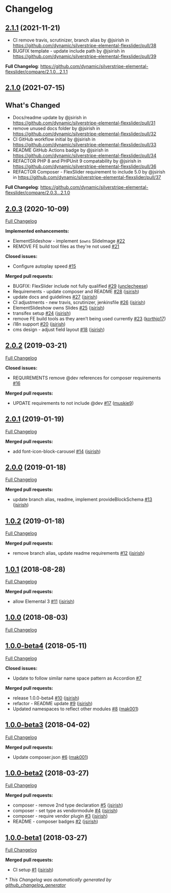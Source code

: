 # Changelog

## [2.1.1](https://github.com/dynamic/silverstripe-elemental-flexslider/tree/2.1.1) (2021-11-21)
* CI remove travis, scrutinizer, branch alias by @jsirish in https://github.com/dynamic/silverstripe-elemental-flexslider/pull/38
* BUGFIX template - update include path by @jsirish in https://github.com/dynamic/silverstripe-elemental-flexslider/pull/39


**Full Changelog**: https://github.com/dynamic/silverstripe-elemental-flexslider/compare/2.1.0...2.1.1

## [2.1.0](https://github.com/dynamic/silverstripe-elemental-flexslider/tree/2.1.0) (2021-07-15)

## What's Changed
* Docs/readme update by @jsirish in https://github.com/dynamic/silverstripe-elemental-flexslider/pull/31
* remove unused docs folder by @jsirish in https://github.com/dynamic/silverstripe-elemental-flexslider/pull/32
* CI GitHub workflow initial by @jsirish in https://github.com/dynamic/silverstripe-elemental-flexslider/pull/33
* README GitHub Actions badge by @jsirish in https://github.com/dynamic/silverstripe-elemental-flexslider/pull/34
* REFACTOR PHP 8 and PHPUnit 9 compatability by @jsirish in https://github.com/dynamic/silverstripe-elemental-flexslider/pull/36
* REFACTOR Composer - FlexSlider requirement to include 5.0 by @jsirish in https://github.com/dynamic/silverstripe-elemental-flexslider/pull/37


**Full Changelog**: https://github.com/dynamic/silverstripe-elemental-flexslider/compare/2.0.3...2.1.0

## [2.0.3](https://github.com/dynamic/silverstripe-elemental-flexslider/tree/2.0.3) (2020-10-09)

[Full Changelog](https://github.com/dynamic/silverstripe-elemental-flexslider/compare/2.0.2...2.0.3)

**Implemented enhancements:**

- ElementSlideshow - implement `$owns` SlideImage [\#22](https://github.com/dynamic/silverstripe-elemental-flexslider/issues/22)
- REMOVE FE build tool files as they're not used [\#21](https://github.com/dynamic/silverstripe-elemental-flexslider/issues/21)

**Closed issues:**

- Configure autoplay speed [\#15](https://github.com/dynamic/silverstripe-elemental-flexslider/issues/15)

**Merged pull requests:**

- BUGFIX: FlexSlider include not fully qualified [\#29](https://github.com/dynamic/silverstripe-elemental-flexslider/pull/29) ([unclecheese](https://github.com/unclecheese))
- Requirements - update composer and README [\#28](https://github.com/dynamic/silverstripe-elemental-flexslider/pull/28) ([jsirish](https://github.com/jsirish))
- update docs and guidelines [\#27](https://github.com/dynamic/silverstripe-elemental-flexslider/pull/27) ([jsirish](https://github.com/jsirish))
- CI adjustments - new travis, scrutinizer, jenkinsfile [\#26](https://github.com/dynamic/silverstripe-elemental-flexslider/pull/26) ([jsirish](https://github.com/jsirish))
- ElementSlideshow owns Slides [\#25](https://github.com/dynamic/silverstripe-elemental-flexslider/pull/25) ([jsirish](https://github.com/jsirish))
- transifex setup [\#24](https://github.com/dynamic/silverstripe-elemental-flexslider/pull/24) ([jsirish](https://github.com/jsirish))
- remove FE build tools as they aren’t being used currently [\#23](https://github.com/dynamic/silverstripe-elemental-flexslider/pull/23) ([korthjp17](https://github.com/korthjp17))
- i18n support [\#20](https://github.com/dynamic/silverstripe-elemental-flexslider/pull/20) ([jsirish](https://github.com/jsirish))
- cms design - adjust field layout [\#18](https://github.com/dynamic/silverstripe-elemental-flexslider/pull/18) ([jsirish](https://github.com/jsirish))

## [2.0.2](https://github.com/dynamic/silverstripe-elemental-flexslider/tree/2.0.2) (2019-03-21)

[Full Changelog](https://github.com/dynamic/silverstripe-elemental-flexslider/compare/2.0.1...2.0.2)

**Closed issues:**

- REQUIREMENTS remove @dev references for composer requirements [\#16](https://github.com/dynamic/silverstripe-elemental-flexslider/issues/16)

**Merged pull requests:**

- UPDATE requirements to not include @dev [\#17](https://github.com/dynamic/silverstripe-elemental-flexslider/pull/17) ([muskie9](https://github.com/muskie9))

## [2.0.1](https://github.com/dynamic/silverstripe-elemental-flexslider/tree/2.0.1) (2019-01-19)

[Full Changelog](https://github.com/dynamic/silverstripe-elemental-flexslider/compare/2.0.0...2.0.1)

**Merged pull requests:**

- add font-icon-block-carousel [\#14](https://github.com/dynamic/silverstripe-elemental-flexslider/pull/14) ([jsirish](https://github.com/jsirish))

## [2.0.0](https://github.com/dynamic/silverstripe-elemental-flexslider/tree/2.0.0) (2019-01-18)

[Full Changelog](https://github.com/dynamic/silverstripe-elemental-flexslider/compare/1.0.2...2.0.0)

**Merged pull requests:**

- update branch alias, readme, implement provideBlockSchema [\#13](https://github.com/dynamic/silverstripe-elemental-flexslider/pull/13) ([jsirish](https://github.com/jsirish))

## [1.0.2](https://github.com/dynamic/silverstripe-elemental-flexslider/tree/1.0.2) (2019-01-18)

[Full Changelog](https://github.com/dynamic/silverstripe-elemental-flexslider/compare/1.0.1...1.0.2)

**Merged pull requests:**

- remove branch alias, update readme requirements [\#12](https://github.com/dynamic/silverstripe-elemental-flexslider/pull/12) ([jsirish](https://github.com/jsirish))

## [1.0.1](https://github.com/dynamic/silverstripe-elemental-flexslider/tree/1.0.1) (2018-08-28)

[Full Changelog](https://github.com/dynamic/silverstripe-elemental-flexslider/compare/1.0.0...1.0.1)

**Merged pull requests:**

- allow Elemental 3 [\#11](https://github.com/dynamic/silverstripe-elemental-flexslider/pull/11) ([jsirish](https://github.com/jsirish))

## [1.0.0](https://github.com/dynamic/silverstripe-elemental-flexslider/tree/1.0.0) (2018-08-03)

[Full Changelog](https://github.com/dynamic/silverstripe-elemental-flexslider/compare/1.0.0-beta4...1.0.0)

## [1.0.0-beta4](https://github.com/dynamic/silverstripe-elemental-flexslider/tree/1.0.0-beta4) (2018-05-11)

[Full Changelog](https://github.com/dynamic/silverstripe-elemental-flexslider/compare/1.0.0-beta3...1.0.0-beta4)

**Closed issues:**

- Update to follow similar name space pattern as Accordion [\#7](https://github.com/dynamic/silverstripe-elemental-flexslider/issues/7)

**Merged pull requests:**

- release 1.0.0-beta4 [\#10](https://github.com/dynamic/silverstripe-elemental-flexslider/pull/10) ([jsirish](https://github.com/jsirish))
- refactor - README update [\#9](https://github.com/dynamic/silverstripe-elemental-flexslider/pull/9) ([jsirish](https://github.com/jsirish))
- Updated namespaces to reflect other modules [\#8](https://github.com/dynamic/silverstripe-elemental-flexslider/pull/8) ([mak001](https://github.com/mak001))

## [1.0.0-beta3](https://github.com/dynamic/silverstripe-elemental-flexslider/tree/1.0.0-beta3) (2018-04-02)

[Full Changelog](https://github.com/dynamic/silverstripe-elemental-flexslider/compare/1.0.0-beta2...1.0.0-beta3)

**Merged pull requests:**

- Update composer.json [\#6](https://github.com/dynamic/silverstripe-elemental-flexslider/pull/6) ([mak001](https://github.com/mak001))

## [1.0.0-beta2](https://github.com/dynamic/silverstripe-elemental-flexslider/tree/1.0.0-beta2) (2018-03-27)

[Full Changelog](https://github.com/dynamic/silverstripe-elemental-flexslider/compare/1.0.0-beta1...1.0.0-beta2)

**Merged pull requests:**

- composer - remove 2nd type declaration [\#5](https://github.com/dynamic/silverstripe-elemental-flexslider/pull/5) ([jsirish](https://github.com/jsirish))
- composer - set type as vendormodule [\#4](https://github.com/dynamic/silverstripe-elemental-flexslider/pull/4) ([jsirish](https://github.com/jsirish))
- composer - require vendor plugin [\#3](https://github.com/dynamic/silverstripe-elemental-flexslider/pull/3) ([jsirish](https://github.com/jsirish))
- README - composer badges [\#2](https://github.com/dynamic/silverstripe-elemental-flexslider/pull/2) ([jsirish](https://github.com/jsirish))

## [1.0.0-beta1](https://github.com/dynamic/silverstripe-elemental-flexslider/tree/1.0.0-beta1) (2018-03-27)

[Full Changelog](https://github.com/dynamic/silverstripe-elemental-flexslider/compare/dbcc894478625faf5ab773731b59d7375610aae2...1.0.0-beta1)

**Merged pull requests:**

- CI setup [\#1](https://github.com/dynamic/silverstripe-elemental-flexslider/pull/1) ([jsirish](https://github.com/jsirish))



\* *This Changelog was automatically generated by [github_changelog_generator](https://github.com/github-changelog-generator/github-changelog-generator)*
